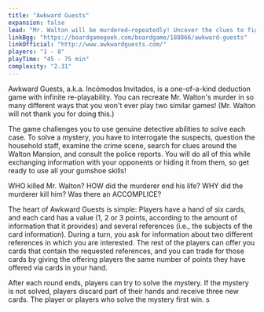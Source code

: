 ```yaml
---
title: "Awkward Guests"
expansion: false
lead: "Mr. Walton will be murdered—repeatedly! Uncover the clues to figure out who did it."
linkBgg: "https://boardgamegeek.com/boardgame/188866/awkward-guests"
linkOfficial: "http://www.awkwardguests.com/"
players: "1 - 8"
playTime: "45 - 75 min"
complexity: "2.31"
---
```


Awkward Guests, a.k.a. Incómodos Invitados, is a one-of-a-kind deduction game with infinite re-playability. You can recreate Mr. Walton's murder in so many different ways that you won't ever play two similar games! (Mr. Walton will not thank you for doing this.)

The game challenges you to use genuine detective abilities to solve each case. To solve a mystery, you have to interrogate the suspects, question the household staff, examine the crime scene, search for clues around the Walton Mansion, and consult the police reports. You will do all of this while exchanging information with your opponents or hiding it from them, so get ready to use all your gumshoe skills!

WHO killed Mr. Walton?
HOW did the murderer end his life?
WHY did the murderer kill him?
Was there an ACCOMPLICE?

The heart of Awkward Guests is simple: Players have a hand of six cards, and each card has a value (1, 2 or 3 points, according to the amount of information that it provides) and several references (i.e., the subjects of the card information). During a turn, you ask for information about two different references in which you are interested. The rest of the players can offer you cards that contain the requested references, and you can trade for those cards by giving the offering players the same number of points they have offered via cards in your hand.

After each round ends, players can try to solve the mystery. If the mystery is not solved, players discard part of their hands and receive three new cards. The player or players who solve the mystery first win.
s
